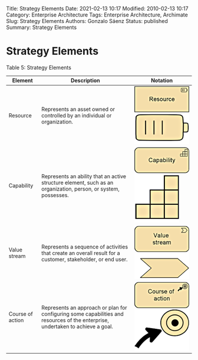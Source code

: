 Title: Strategy Elements
Date: 2021-02-13 10:17
Modified: 2010-02-13 10:17
Category: Enterprise Architecture
Tags: Enterprise Architecture, Archimate
Slug: Strategy Elements
Authors: Gonzalo Sáenz
Status: published
Summary: Strategy Elements
# Strategy Elements



Table 5: Strategy Elements

| Element          | Description                                                  | Notation                                                  |
| ---------------- | ------------------------------------------------------------ | --------------------------------------------------------- |
| Resource         | Represents an asset owned or controlled  by an individual or organization. | ![img](images/image123.png)   ![img](images/image124.png) |
| Capability       | Represents an ability that an active  structure element, such as an organization, person, or system, possesses. | ![img](images/image125.png)   ![img](images/image126.png) |
| Value stream     | Represents a sequence of activities that  create  an overall result for a customer, stakeholder, or end user. | ![img](images/image127.png)![img](images/image128.png)    |
| Course of action | Represents an approach or plan for  configuring some capabilities and resources of the enterprise, undertaken to  achieve a goal. | ![img](images/image129.png)   ![img](images/image130.png) |

